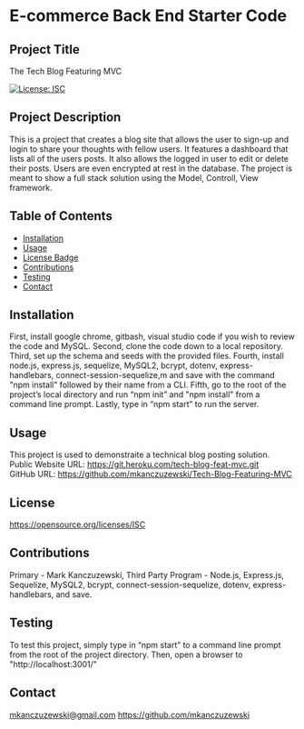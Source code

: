 # E-commerce Back End Starter Code
## Project Title
The Tech Blog Featuring MVC

[![License: ISC](https://img.shields.io/badge/License-ISC-blue.svg)](https://opensource.org/licenses/ISC) 

## Project Description
This is a project that creates a blog site that allows the user to sign-up and login to share your thoughts with fellow users. It features a dashboard that lists all of the users posts. It also allows the logged in user to edit or delete their posts. Users are even encrypted at rest in the database. The project is meant to show a full stack solution using the Model, Controll, View framework. 

## Table of Contents
* [Installation](#installation)
* [Usage](#usage)
* [License Badge](#license)
* [Contributions](#contributions)
* [Testing](#testing)
* [Contact](#contact)

## Installation
First, install google chrome, gitbash, visual studio code if you wish to review the code and MySQL. Second, clone the code down to a local repository.  Third, set up the schema and seeds with the provided files. Fourth, install node.js, express.js, sequelize, MySQL2, bcrypt, dotenv, express-handlebars, connect-session-sequelize,m and save with the command "npm install" followed by their name from a CLI. Fifth, go to the root of the project’s local directory and run “npm init” and "npm install" from a command line prompt. Lastly, type in “npm start” to run the server. 

## Usage
This project is used to demonstraite a technical blog posting solution. <br />
Public Website URL: https://git.heroku.com/tech-blog-feat-mvc.git <br />
GitHub URL: https://github.com/mkanczuzewski/Tech-Blog-Featuring-MVC <br />

## License
https://opensource.org/licenses/ISC

## Contributions
Primary - Mark Kanczuzewski, Third Party Program - Node.js, Express.js, Sequelize, MySQL2, bcrypt, connect-session-sequelize, dotenv, express-handlebars, and save.

## Testing
To test this project, simply type in “npm start” to a command line prompt from the root of the project directory. Then, open a browser to "http://localhost:3001/"

## Contact
mkanczuzewski@gmail.com
https://github.com/mkanczuzewski 

